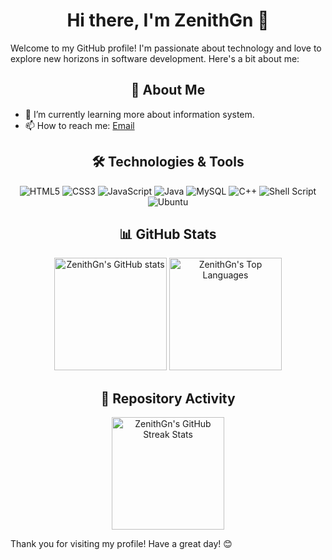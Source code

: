 <div align="center">

# Hi there, I'm ZenithGn 👋

</div>

Welcome to my GitHub profile! I'm passionate about technology and love to explore new horizons in software development. Here's a bit about me:

<div align="center">

## 🤖 About Me

</div>

- 🌱 I’m currently learning more about information system.
- 📫 How to reach me: [Email](lehanguyenkhoa.2012@gmail.com)

<div align="center">

## 🛠️ Technologies & Tools

</div>

<div align="center">
  <img src="https://img.shields.io/badge/HTML5-E34F26?style=for-the-badge&logo=html5&logoColor=white" alt="HTML5"/>
  <img src="https://img.shields.io/badge/CSS3-1572B6?style=for-the-badge&logo=css3&logoColor=white" alt="CSS3"/>
  <img src="https://img.shields.io/badge/JavaScript-F7DF1E?style=for-the-badge&logo=javascript&logoColor=black" alt="JavaScript"/>
  <img src="https://img.shields.io/badge/Java-ED8B00?style=for-the-badge&logo=openjdk&logoColor=white" alt="Java"/>
  <img src="https://img.shields.io/badge/MySQL-4479A1?style=for-the-badge&logo=mysql&logoColor=white" alt="MySQL"/>
  <img src="https://img.shields.io/badge/C++-00599C?style=for-the-badge&logo=cplusplus&logoColor=white" alt="C++"/>
  <img src="https://img.shields.io/badge/Shell_Script-4EAA25?style=for-the-badge&logo=gnu-bash&logoColor=white" alt="Shell Script"/>
  <img src="https://img.shields.io/badge/Ubuntu-E95420?style=for-the-badge&logo=ubuntu&logoColor=white" alt="Ubuntu"/>
</div>

<div align="center">

## 📊 GitHub Stats

</div>

<div align="center">
  <img height="180em" src="https://github-readme-stats.vercel.app/api?username=ZenithGn&show_icons=true&theme=radical" alt="ZenithGn's GitHub stats"/>
  <img height="180em" src="https://github-readme-stats.vercel.app/api/top-langs/?username=ZenithGn&layout=compact&theme=radical" alt="ZenithGn's Top Languages"/>
</div>

<div align="center">

## 📂 Repository Activity

</div>

<div align="center">
  <img height="180em" src="https://github-readme-streak-stats.herokuapp.com/?user=ZenithGn&theme=radical" alt="ZenithGn's GitHub Streak Stats"/>
</div>

<!-- Add your repository activity links here -->

Thank you for visiting my profile! Have a great day! 😊
